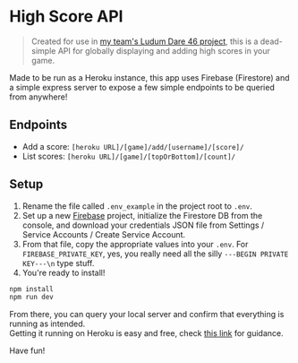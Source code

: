 # High Score API

> Created for use in [my team's Ludum Dare 46 project](https://ldjam.com/events/ludum-dare/46/final-flower-petals-of-a-lost-age), this is a dead-simple API for globally displaying and adding high scores in your game.

Made to be run as a Heroku instance, this app uses Firebase (Firestore) and a simple express server to expose a few simple endpoints to be queried from anywhere!

## Endpoints

- Add a score: `[heroku URL]/[game]/add/[username]/[score]/`
- List scores: `[heroku URL]/[game]/[topOrBottom]/[count]/`

## Setup

1. Rename the file called `.env_example` in the project root to `.env`.
1. Set up a new [Firebase](https://firebase.google.com/) project, initialize the Firestore DB from the console, and download your credentials JSON file from Settings / Service Accounts / Create Service Account.
1. From that file, copy the appropriate values into your `.env`. For `FIREBASE_PRIVATE_KEY`,  yes, you really need all the silly `---BEGIN PRIVATE KEY---\n` type stuff.
1. You're ready to install!
```bash
npm install
npm run dev
```

From there, you can query your local server and confirm that everything is running as intended.  
Getting it running on Heroku is easy and free, check [this link](https://devcenter.heroku.com/articles/deploying-nodejs) for guidance.

Have fun!
